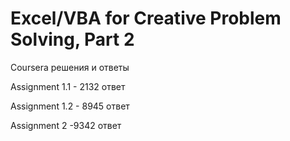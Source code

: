 # Excel/VBA for Creative Problem Solving, Part 2 

Coursera решения и ответы

Assignment 1.1 - 2132 ответ

Assignment 1.2 - 8945 ответ

Assignment 2 -9342 ответ

<div id ="sch" align="center">
<img src="https://komarev.com/ghpvc/?username=Avonna&style=flat-square&color=blue" alt = ""/>
</div>
